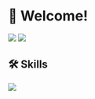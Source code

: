 <div>
  <h1>👋 Welcome!</h1>
  <div>
    <div>
      <a target="_blank" href="mailto:nglee.dev@gmail.com" style="cursor:pointer"><img target="_blank" src="https://img.shields.io/badge/Gmail-EA4335?style=flat-square&logo=Gmail&logoColor=ffffff"/></a>
      <a target="_blank" href="https://ng-lee.github.io/" style="cursor:pointer"><img target="_blank" src="https://img.shields.io/badge/TechBlog-181717?style=flat-square&logo=GitHub&logoColor=ffffff"/></a>
    </div>
  </div>
</div>

<div>
  <h2>🛠 Skills</h2>
  <div>
    <img src="https://skillicons.dev/icons?i=java,spring" />
  </div>
</div>
